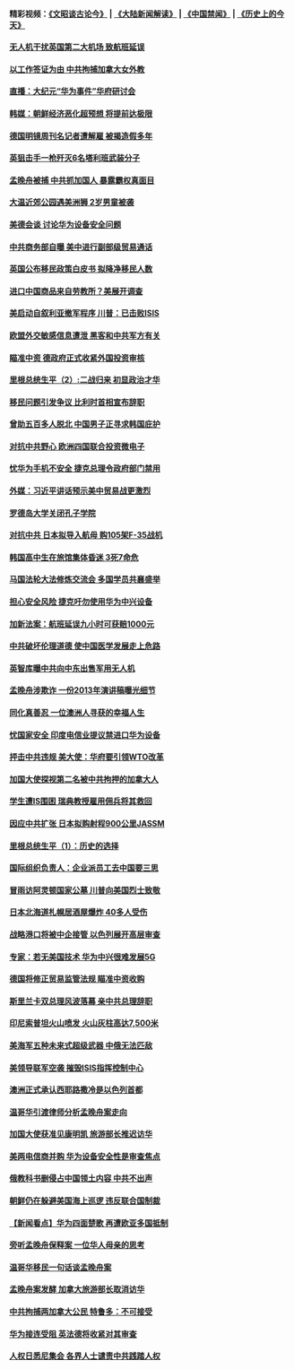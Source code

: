 #### 精彩视频：[《文昭谈古论今》](https://github.com/gfw-breaker/wenzhao/blob/master/README.md?t=12201831) | [《大陆新闻解读》](https://github.com/gfw-breaker/ntdtv-comedy/blob/master/README.md?t=12201831) | [《中国禁闻》](https://github.com/gfw-breaker/ntdtv-news/blob/master/README.md?t=12201831) | [《历史上的今天》](https://github.com/gfw-breaker/today-in-history/blob/master/README.md?t=12201831) 

#### [无人机干扰英国第二大机场 致航班延误](../pages/nsc418/n10922740.md?t=12201831) 

#### [以工作签证为由 中共拘捕加拿大女外教](../pages/nsc418/n10922534.md?t=12201831) 

#### [直播：大纪元“华为事件”华府研讨会](../pages/nsc418/n10921256.md?t=12201831) 

#### [韩媒：朝鲜经济恶化超预想 将提前达极限](../pages/nsc418/n10921675.md?t=12201831) 

#### [德国明镜周刊名记者遭解雇 被揭造假多年](../pages/nsc418/n10922296.md?t=12201831) 

#### [英狙击手一枪歼灭6名塔利班武装分子](../pages/nsc418/n10921949.md?t=12201831) 

#### [孟晚舟被捕 中共抓加国人 暴露霸权真面目](../pages/nsc418/n10921038.md?t=12201831) 

#### [大温近郊公园遇美洲狮 2岁男童被袭](../pages/nsc418/n10921281.md?t=12201831) 

#### [美德会谈 讨论华为设备安全问题](../pages/nsc418/n10921303.md?t=12201831) 

#### [中共商务部自曝 美中进行副部级贸易通话](../pages/nsc418/n10920635.md?t=12201831) 

#### [英国公布移民政策白皮书 拟降净移民人数](../pages/nsc418/n10920597.md?t=12201831) 

#### [进口中国商品来自劳教所？美展开调查](../pages/nsc418/n10920326.md?t=12201831) 

#### [美启动自叙利亚撤军程序 川普：已击败ISIS](../pages/nsc418/n10920579.md?t=12201831) 

#### [欧盟外交敏感信息遭泄 黑客和中共军方有关](../pages/nsc418/n10920529.md?t=12201831) 

#### [瞄准中资 德政府正式收紧外国投资审核](../pages/nsc418/n10920547.md?t=12201831) 

#### [里根总统生平（2）:二战归来 初显政治才华](../pages/nsc418/n10919484.md?t=12201831) 

#### [移民问题引发争议 比利时首相宣布辞职](../pages/nsc418/n10919907.md?t=12201831) 

#### [曾助五百多人脱北 中国男子正寻求韩国庇护](../pages/nsc418/n10919978.md?t=12201831) 

#### [对抗中共野心 欧洲四国联合投资微电子](../pages/nsc418/n10918997.md?t=12201831) 

#### [忧华为手机不安全 捷克总理令政府部门禁用](../pages/nsc418/n10918771.md?t=12201831) 

#### [外媒：习近平讲话预示美中贸易战更激烈](../pages/nsc418/n10918487.md?t=12201831) 

#### [罗德岛大学关闭孔子学院](../pages/nsc418/n10918386.md?t=12201831) 

#### [对抗中共 日本拟导入航母 购105架F-35战机](../pages/nsc418/n10917626.md?t=12201831) 

#### [韩国高中生在旅馆集体昏迷 3死7命危](../pages/nsc418/n10917805.md?t=12201831) 

#### [马国法轮大法修炼交流会 多国学员共襄盛举](../pages/nsc418/n10916286.md?t=12201831) 

#### [担心安全风险 捷克吁勿使用华为中兴设备](../pages/nsc418/n10916667.md?t=12201831) 

#### [加新法案：航班延误九小时可获赔1000元](../pages/nsc418/n10917325.md?t=12201831) 

#### [中共破坏伦理道德 使中国医学发展走上危路](../pages/nsc418/n10916806.md?t=12201831) 

#### [英智库曝中共向中东出售军用无人机](../pages/nsc418/n10916426.md?t=12201831) 

#### [孟晚舟涉欺诈 一份2013年演讲稿曝光细节](../pages/nsc418/n10916405.md?t=12201831) 

#### [同化真善忍 一位澳洲人寻获的幸福人生](../pages/nsc418/n10916061.md?t=12201831) 

#### [忧国家安全 印度电信业提议禁进口华为设备](../pages/nsc418/n10916414.md?t=12201831) 

#### [抨击中共违规 美大使：华府要引领WTO改革](../pages/nsc418/n10916337.md?t=12201831) 

#### [加国大使探视第二名被中共拘押的加拿大人](../pages/nsc418/n10916036.md?t=12201831) 

#### [学生遭IS围困 瑞典教授雇用佣兵将其救回](../pages/nsc418/n10915702.md?t=12201831) 

#### [因应中共扩张 日本拟购射程900公里JASSM](../pages/nsc418/n10915667.md?t=12201831) 

#### [里根总统生平（1）：历史的选择](../pages/nsc418/n10915488.md?t=12201831) 

#### [国际组织负责人：企业派员工去中国要三思](../pages/nsc418/n10914918.md?t=12201831) 

#### [冒雨访阿灵顿国家公墓 川普向美国烈士致敬](../pages/nsc418/n10914684.md?t=12201831) 

#### [日本北海道札幌居酒屋爆炸 40多人受伤](../pages/nsc418/n10914726.md?t=12201831) 

#### [战略港口将被中企接管 以色列展开高层审查](../pages/nsc418/n10914656.md?t=12201831) 

#### [专家：若无美国技术 华为中兴很难发展5G](../pages/nsc418/n10913393.md?t=12201831) 

#### [德国将修正贸易监管法规 瞄准中资收购](../pages/nsc418/n10914486.md?t=12201831) 

#### [斯里兰卡双总理风波落幕 亲中共总理辞职](../pages/nsc418/n10914382.md?t=12201831) 

#### [印尼索普坦火山喷发 火山灰柱高达7,500米](../pages/nsc418/n10914220.md?t=12201831) 

#### [美海军五种未来式超级武器 中俄无法匹敌](../pages/nsc418/n10913021.md?t=12201831) 

#### [美领导联军空袭 摧毁ISIS指挥控制中心](../pages/nsc418/n10913380.md?t=12201831) 

#### [澳洲正式承认西耶路撒冷是以色列首都](../pages/nsc418/n10913314.md?t=12201831) 

#### [温哥华引渡律师分析孟晚舟案走向](../pages/nsc418/n10911970.md?t=12201831) 

#### [加国大使获准见康明凯 旅游部长推迟访华](../pages/nsc418/n10912174.md?t=12201831) 

#### [美两电信商并购 华为设备安全性是审查焦点](../pages/nsc418/n10911931.md?t=12201831) 

#### [俄教科书删侵占中国领土内容 中共不出声](../pages/nsc418/n10911833.md?t=12201831) 

#### [朝鲜仍在躲避美国海上巡逻 违反联合国制裁](../pages/nsc418/n10911824.md?t=12201831) 

#### [【新闻看点】华为四面楚歌 再遭欧亚多国抵制](../pages/nsc418/n10911314.md?t=12201831) 

#### [旁听孟晚舟保释案 一位华人母亲的思考](../pages/nsc418/n10911766.md?t=12201831) 

#### [温哥华移民一句话谈孟晚舟案](../pages/nsc418/n10911793.md?t=12201831) 

#### [孟晚舟案发酵 加拿大旅游部长取消访华](../pages/nsc418/n10911719.md?t=12201831) 

#### [中共拘捕两加拿大公民 特鲁多：不可接受](../pages/nsc418/n10911648.md?t=12201831) 

#### [华为接连受阻 英法德将收紧对其审查](../pages/nsc418/n10911004.md?t=12201831) 

#### [人权日悉尼集会 各界人士谴责中共践踏人权](../pages/nsc418/n10910874.md?t=12201831) 

